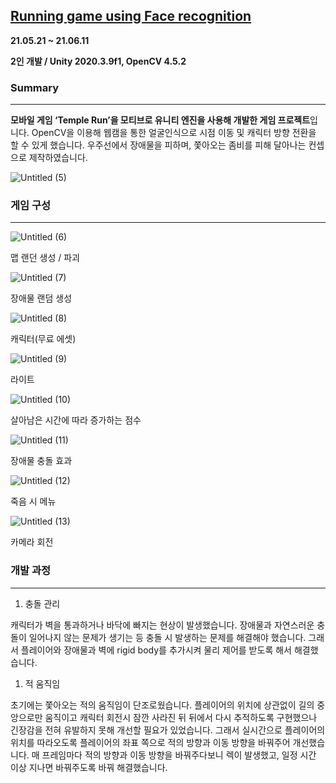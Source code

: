 ## [Running game using **Face recognition**](https://github.com/yohanii/graphics_termproject)

**21.05.21 ~ 21.06.11**

**2인 개발 / Unity 2020.3.9f1, OpenCV 4.5.2**

### Summary

---

**모바일 게임 ‘Temple Run’을 모티브로 유니티 엔진을 사용해 개발한 게임 프로젝트**입니다. OpenCV을 이용해 웹캠을 통한 얼굴인식으로 시점 이동 및 캐릭터 방향 전환을 할 수 있게 했습니다. 우주선에서 장애물을 피하며, 쫓아오는 좀비를 피해 달아나는 컨셉으로 제작하였습니다. 

![Untitled (5)](https://user-images.githubusercontent.com/33834623/174596789-7f21824d-1284-4ce1-8d07-5a689bdbf24e.png)

### 게임 구성

---

![Untitled (6)](https://user-images.githubusercontent.com/33834623/174596805-3c5f5800-5272-4310-8aac-46e07e778ccf.png)

맵 랜던 생성 / 파괴

![Untitled (7)](https://user-images.githubusercontent.com/33834623/174596819-ceaf3470-5863-4fbe-835d-c993bf61588f.png)


장애물 랜덤 생성

![Untitled (8)](https://user-images.githubusercontent.com/33834623/174596832-e775536a-cdc6-473d-b164-4708575732c1.png)

캐릭터(무료 에셋)

![Untitled (9)](https://user-images.githubusercontent.com/33834623/174596846-401e9adc-6c07-4ff1-a6ed-776752a629f6.png)


라이트

![Untitled (10)](https://user-images.githubusercontent.com/33834623/174596925-33352723-2309-4443-915e-3631483fdc6a.png)

살아남은 시간에 따라 증가하는 점수

![Untitled (11)](https://user-images.githubusercontent.com/33834623/174596938-54e860a3-851c-494b-8f3d-b5690f57d16e.png)

장애물 충돌 효과


![Untitled (12)](https://user-images.githubusercontent.com/33834623/174596949-210a00b7-082f-49e9-ac4c-c1b171033391.png)

죽음 시 메뉴


![Untitled (13)](https://user-images.githubusercontent.com/33834623/174596953-8f2438c3-6040-4ce5-837a-479ea2a0ac83.png)

카메라 회전

### 개발 과정

---

1. 충돌 관리

캐릭터가 벽을 통과하거나 바닥에 빠지는 현상이 발생했습니다. 장애물과 자연스러운 충돌이 일어나지 않는 문제가 생기는 등 충돌 시 발생하는 문제를 해결해야 했습니다. 그래서 플레이어와 장애물과 벽에 rigid body를 추가시켜 물리 제어를 받도록 해서 해결했습니다.

1. 적 움직임

초기에는 쫓아오는 적의 움직임이 단조로웠습니다. 플레이어의 위치에 상관없이 길의 중앙으로만 움직이고 캐릭터 회전시 잠깐 사라진 뒤 뒤에서 다시 추적하도록 구현했으나 긴장감을 전혀 유발하지 못해 개선할 필요가 있었습니다. 그래서 실시간으로 플레이어의 위치를 따라오도록 플레이어의 좌표 쪽으로 적의 방향과 이동 방향을 바꿔주어 개선했습니다. 매 프레임마다 적의 방향과 이동 방향을 바꿔주다보니 렉이 발생했고, 일정 시간 이상 지나면 바꿔주도록 바꿔 해결했습니다.
